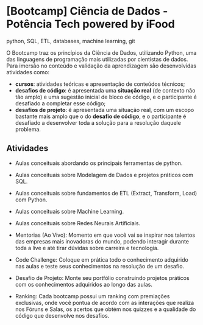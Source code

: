 # [Bootcamp] Ciência de Dados - Potência Tech powered by iFood
python, SQL, ETL, databases, machine learning, git

O Bootcamp traz os princípios da Ciência de Dados, utilizando Python, uma das linguagens de programação mais utilizadas por cientistas de dados.
Para imersão no conteúdo e validação da aprendizagem são desenvolvidas atividades como:
- <b>cursos</b>: atividades teóricas e apresentação de conteúdos técnicos;
- <b>desafios de código</b>: é apresentada uma <b>situação real</b> (de contexto não tão amplo) e uma sugestão inicial de bloco de código, e o participante é desafiado a completar esse código; 
- <b>desafios de projeto</b>: é apresentada uma situação real, com um escopo bastante mais amplo que o do <b>desafio de código</b>, e o participante é desafiado a desenvolver toda a solução para a resolução daquele problema.

## Atividades

- Aulas conceituais abordando os principais ferramentas de python.
- Aulas conceituais sobre Modelagem de Dados e projetos práticos com SQL.
- Aulas conceituais sobre fundamentos de ETL (Extract, Transform, Load) com Python.
- Aulas conceituais sobre Machine Learning.
- Aulas conceituais sobre Redes Neurais Artificiais. 

- Mentorias (Ao Vivo): Momento em que você vai se inspirar nos talentos das empresas mais inovadoras do mundo, podendo interagir durante toda a live e até tirar dúvidas sobre carreira e tecnologia.
- Code Challenge: Coloque em prática todo o conhecimento adquirido nas aulas e teste seus conhecimentos na resolução de um desafio.

- Desafio de Projeto: Monte seu portfólio construindo projetos práticos com os conhecimentos adquiridos ao longo das aulas.

- Ranking: Cada bootcamp possui um ranking com premiações exclusivas, onde você pontua de acordo com as interações que realiza nos Fóruns e Salas, os acertos que obtém nos quizzes e a qualidade do código que desenvolve nos desafios.
